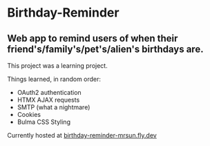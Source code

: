 # Birthday-Reminder
## Web app to remind users of when their friend's/family's/pet's/alien's birthdays are.

This project was a learning project.

Things learned, in random order:
- OAuth2 authentication
- HTMX AJAX requests
- SMTP (what a nightmare)
- Cookies
- Bulma CSS Styling

Currently hosted at [birthday-reminder-mrsun.fly.dev](https://birthday-reminder-mrsun.fly.dev)

